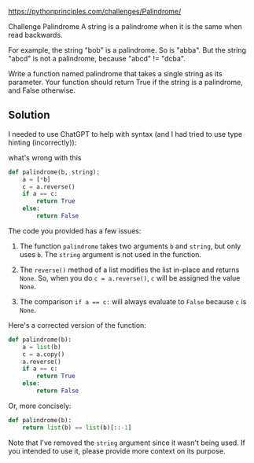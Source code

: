 https://pythonprinciples.com/challenges/Palindrome/

Challenge
Palindrome
A string is a palindrome when it is the same when read backwards.

For example, the string "bob" is a palindrome. So is "abba". But the string "abcd" is not a palindrome, because "abcd" != "dcba".

Write a function named palindrome that takes a single string as its parameter. Your function should return True if the string is a palindrome, and False otherwise.

## Solution

I needed to use ChatGPT to help with syntax (and I had tried to use type hinting (incorrectly)):

what's wrong with this

```python
def palindrome(b, string):
    a = [*b]
    c = a.reverse()
    if a == c:
        return True
    else:
        return False
```

The code you provided has a few issues:

1. The function `palindrome` takes two arguments `b` and `string`, but only uses `b`. The `string` argument is not used in the function.

2. The `reverse()` method of a list modifies the list in-place and returns `None`. So, when you do `c = a.reverse()`, `c` will be assigned the value `None`.

3. The comparison `if a == c:` will always evaluate to `False` because `c` is `None`.

Here's a corrected version of the function:

```python
def palindrome(b):
    a = list(b)
    c = a.copy()
    a.reverse()
    if a == c:
        return True
    else:
        return False
```

Or, more concisely:

```python
def palindrome(b):
    return list(b) == list(b)[::-1]
```

Note that I've removed the `string` argument since it wasn't being used. If you intended to use it, please provide more context on its purpose.